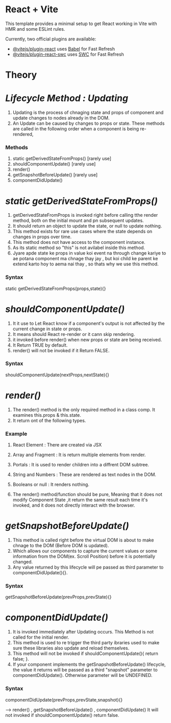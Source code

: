 # React + Vite

This template provides a minimal setup to get React working in Vite with HMR and some ESLint rules.

Currently, two official plugins are available:

- [@vitejs/plugin-react](https://github.com/vitejs/vite-plugin-react/blob/main/packages/plugin-react/README.md) uses [Babel](https://babeljs.io/) for Fast Refresh
- [@vitejs/plugin-react-swc](https://github.com/vitejs/vite-plugin-react-swc) uses [SWC](https://swc.rs/) for Fast Refresh


# Theory

# _Lifecycle Method : Updating_

1. Updating is the process of chnaging state and props of component and update changes to nodes already in the DOM.
2. An Update can be caused by changes to props or state. These methods are called in the following order when a component is being re-rendered,

<h3>Methods</h3>

1. static getDerivedStateFromProps() [rarely use]
2. shouldComponentUpdate() [rarely use]
3. render()
4. getSnapshotBeforeUpdate() [rarely use]
5. componentDidUpdate()

# _static getDerivedStateFromProps()_

1. getDerivedStateFromProps is invoked right before calling tthe render method, both on the initial mount and pn subsequent updates. 
2. It should return an object to update the state, or null to update nothing. 
3. This method exists for rare use cases where the state depends on changes in props over time. 
4. This method does not have access to the component instance.
5. As its static method so "this" is not avilabel inside this method.
6. Jyare apde state ke props in value koi event na through
change kariye to ae potana component ma chnage thay jay , but koi child ke parent ke extend karto hoy to aema nai thay , so thats why we use this method.

<h3>Syntax</h3>

static getDerivedStateFromProps(props,state){}

# _shouldComponentUpdate()_

1. It it use to Let React know if a component's output is not affected by the current change in state or props.
2. It means should React re-render or it cann skip rendering.
3. it invoked before render() when new props or state are being received.
4. It Return TRUE by default.
5. render() will not be invoked if it Return FALSE.

<h3>Syntax</h3>

shouldComponentUpdate(nextProps,nextState){}

# _render()_

1. The render() method is the only required method in a class comp. It examines this.props & this.state.
2. It return ont of the following types.

<h3>Example</h3>

1. React Element :  There are created via JSX
2. Array and Fragment : It is return multiple elements from render.
3. Portals : It is used to render children into a diffrent DOM subtree.
4. String and Numbers : These are rendered as text nodes in the DOM.
5. Booleans or null : It renders nothing.

3. The render() method/function should be pure, Meaning that it does not modify Component State ,it return the same result each time it's invoked, and it does not directly interact with the browser.

# _getSnapshotBeforeUpdate()_

1. This method is called right before the virtual DOM is about to make chnage to the DOM (Before DOM is updated).
2. Which allows our components to capture the current values or some information from the DOM(ex. Scroll Position) before it is potentially changed.
3. Any value returned by this lifecycle will pe passed as third parameter to componentDidUpdate(){}.

<h3>Syntax</h3>

getSnapshotBeforeUpdate(prevProps,prevState){}

# _componentDidUpdate()_

1. It is invoked immediately after Updating occurs. This Method is not called for the initial render.
2. This method is used to re trigger the third party ibraries used to make sure these libraries also update and reload themselves.
3. This method will not be invoked if shouldComponentUpdate(){ return false; }.
4. If your component implements the getSnapshotBeforeUpdate() lifecycle, the value it returns will be passed as a third "snapshot" parameter to componentDidUpdate(). Otherwise parameter will be UNDEFINED.

<h3>Syntax</h3>

componentDidUpdate(prevProps,prevState,snapshot){}

--> render() , getSnapshotBeforeUpdate() , componentDidUpdate() It will not invoked if shouldComponentUpdate() return false.